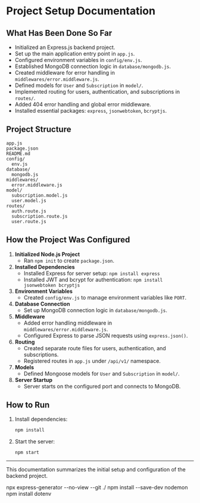 # Project Setup Documentation

## What Has Been Done So Far

- Initialized an Express.js backend project.
- Set up the main application entry point in `app.js`.
- Configured environment variables in `config/env.js`.
- Established MongoDB connection logic in `database/mongodb.js`.
- Created middleware for error handling in `middlewares/error.middleware.js`.
- Defined models for `User` and `Subscription` in `model/`.
- Implemented routing for users, authentication, and subscriptions in `routes/`.
- Added 404 error handling and global error middleware.
- Installed essential packages: `express`, `jsonwebtoken`, `bcryptjs`.

## Project Structure

```
app.js
package.json
README.md
config/
  env.js
database/
  mongodb.js
middlewares/
  error.middleware.js
model/
  subscription.model.js
  user.model.js
routes/
  auth.route.js
  subscription.route.js
  user.route.js
```

## How the Project Was Configured

1. **Initialized Node.js Project**
   - Ran `npm init` to create `package.json`.
2. **Installed Dependencies**
   - Installed Express for server setup: `npm install express`
   - Installed JWT and bcrypt for authentication: `npm install jsonwebtoken bcryptjs`
3. **Environment Variables**
   - Created `config/env.js` to manage environment variables like `PORT`.
4. **Database Connection**
   - Set up MongoDB connection logic in `database/mongodb.js`.
5. **Middleware**
   - Added error handling middleware in `middlewares/error.middleware.js`.
   - Configured Express to parse JSON requests using `express.json()`.
6. **Routing**
   - Created separate route files for users, authentication, and subscriptions.
   - Registered routes in `app.js` under `/api/v1/` namespace.
7. **Models**
   - Defined Mongoose models for `User` and `Subscription` in `model/`.
8. **Server Startup**
   - Server starts on the configured port and connects to MongoDB.

## How to Run

1. Install dependencies:
   ```sh
   npm install
   ```
2. Start the server:
   ```sh
   npm start
   ```

---

This documentation summarizes the initial setup and configuration of the backend project.

npx express-generator --no-view --git ./
npm install --save-dev nodemon 
npm install dotenv
